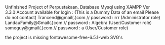Unfinished Project of Perpustakaan.
Database Mysql using XAMPP Ver 3.3.0 
Account available for login :
(This is a Dummy Data of an email Please do not contact)
Trancend@gmail(.)com 	// password : rrr 	(Administrator role)
LandauFamily@Gmail(.)com  // password : Algebra 	(User/Customer role)
someguy@gmail(.)com 	// password : a		(User/Customer role)

the project is missing fontawesome-free-6.5.1-web SVG's
